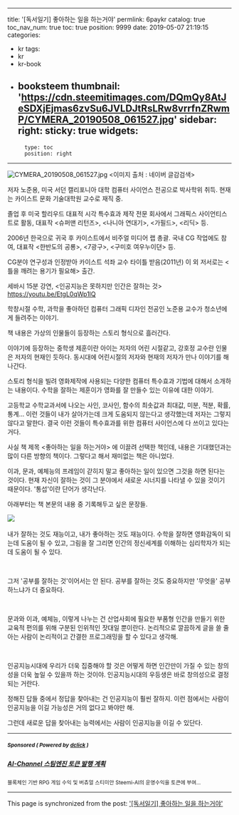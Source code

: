 
---
title: '[독서일기] 좋아하는 일을 하는거야'
permlink: 6paykr
catalog: true
toc_nav_num: true
toc: true
position: 9999
date: 2019-05-07 21:19:15
categories:
- kr
tags:
- kr
- kr-book
- booksteem
thumbnail: 'https://cdn.steemitimages.com/DQmQy8AtJeSDXjEjmas6zvSu6JVLDJtRsLRw8vrrfnZRwmP/CYMERA_20190508_061527.jpg'
sidebar:
    right:
        sticky: true
widgets:
    -
        type: toc
        position: right
---


![CYMERA_20190508_061527.jpg](https://cdn.steemitimages.com/DQmQy8AtJeSDXjEjmas6zvSu6JVLDJtRsLRw8vrrfnZRwmP/CYMERA_20190508_061527.jpg)
<이미지 출처 : 네이버 글감검색>

저자 노준용, 미국 서던 캘리포니아 대학 컴퓨터 사이언스 전공으로 박사학위 취득. 현재는 카이스트 문화 기술대학원 교수로 재직 중.

졸업 후 미국 할리우드 대표적 시각 특수효과 제작 전문 회사에서 그래픽스 사이언티스트로 활동, 대표작 <슈퍼맨 리턴즈>, <나니아 연대기>, <가필드>, <리딕> 등.

2006년 한국으로 귀국 후 카이스트에서 비주얼 미디어 랩 총괄. 국내 CG 작업에도 참여, 대표작 <한반도의 공룡>, <7광구>, <구미호 여우누이뎐> 등.

CG분야 연구성과 인정받아 카이스트 석좌 교수 타이틀 받음(2011년)
이 외 저서로는 <틀을 깨려는 용기가 필요해> 출간.

세바시 15분 강연, <인공지능은 못하지만 인간은 잘하는 것>
https://youtu.be/EtgL0qWp1lQ

학창시절 수학, 과학을 좋아하던 컴퓨터 그래픽 디자인 전공인 노준용 교수가 청소년에게 들려주는 이야기. 

책 내용은 가상의 인물들이 등장하는 스토리 형식으로 흘러간다.

이야기에 등장하는 중학생 제훈이란 아이는 저자의 어린 시절같고, 강호정 교수란 인물은 저자의 현재인 듯하다. 동시대에 어린시절의 저자와 현재의 저자가 만나 이야기를 해나간다.

스토리 형식을 빌려 영화제작에 사용되는 다양한 컴퓨터 특수효과 기법에 대해서 소개하는 내용이다. 
수학을 잘하는 제훈이가 영화를 잘 만들수 있는 이유에 대한 이야기.

고등학교 수학교과서에 나오는 사인, 코사인, 함수의 최솟값과 최대값, 미분, 적분, 확률, 통계... 이런 것들이 내가 살아가는데 크게 도움되지 않는다고 생각했는데 저자는 그렇지 않다고 말한다. 결국 이런 것들이 특수효과를 위한 컴퓨터 사이언스에 다 쓰이고 있다는거다.

사실 책 제목 <좋아하는 일을 하는거야> 에 이끌려 선택한 책인데, 내용은 기대했던과는  많이 다른 방향의 책이다. 그렇다고 해서 재미없는 책은 아니었다.

이과, 문과, 예체능의 프레임이 갇히지 말고 좋아하는 일이 있으면 그것을 하면 된다는 것이다. 현재 자신이 잘하는 것이 그 분야에서 새로운 시너지를 나타낼 수 있을 것이기 때문이다. '통섭'이란 단어가 생각난다.


아래부터는 책 본문의 내용 중 기록해두고 싶은 문장들. 


​![](https://i.imgur.com/HckzDOK.gif)



내가 잘하는 것도 재능이고, 내가 좋아하는 것도 재능이다. 수학을 잘하면 영화감독이 되는데 도움이 될 수 있고, 그림을 잘 그리면 인간의 정신세계를 이해하는 심리학자가 되는데 도움이 될 수 있다.

​

그저 '공부를 잘하는 것'이어서는 안 된다. 공부를 잘하는 것도 중요하지만 '무엇을' 공부하느냐가 더 중요하다.

​

문과와 이과, 예체능, 이렇게 나누는 건 산업사회에 필요한 부품형 인간을 만들기 위한 교육적 편의를 위해 구분된 인위적인 잣대일 뿐이란다.
논리적으로 깔끔하게 글을 쓸 줄 아는 사람이 논리적이고 간결한 프로그래밍을 할 수 있다고 생각해. 

​

인공지능시대에 우리가 더욱 집중해야 할 것은 어떻게 하면 인간만이 가질 수 있는 창의성을 더욱 높일 수 있을까 하는 것이야. 인공지능시대의 우등생은 바로 창의성으로 결정되는 거란다.

정해진 답들 중에서 정답을 찾아내는 건 인공지능이 훨씬 잘하지. 이런 점에서는 사람이 인공지능을 이길 가능성은 거의 없다고 봐야만 해.

그런데 새로운 답을 찾아내는 능력에서는 사람이 인공지능을 이길 수 있단다.

---

#####  <sub> **Sponsored ( Powered by [dclick](https://www.dclick.io) )** </sub>
##### [AI-Channel 스팀엔진 토큰 발행 계획](https://api.dclick.io/v1/c?x=eyJhbGciOiJIUzI1NiIsInR5cCI6IkpXVCJ9.eyJjIjoibHVja3kyMDE1IiwicyI6IjZwYXlrciIsImEiOlsidC0xODE3Il0sInVybCI6Imh0dHBzOi8vc3RlZW1pdC5jb20va3IvQGFpLWNoYW5uZWwvNTRvejhsLWFpLWNoYW5uZWwiLCJpYXQiOjE1NTcyNjM5OTksImV4cCI6MTg3MjYyMzk5OX0.jUMny6TqgpfiMLgvPQd2X8Wg7-jwdEHFFjWiVYIgbRE)
<sup>블록체인 기반 RPG 게임 수익 및 버츄얼 스티미안 Steemi-AI의 운영수익을 토큰에 부여...</sup>

- - -

This page is synchronized from the post: ['[독서일기] 좋아하는 일을 하는거야'](https://steemit.com/@lucky2015/6paykr)
